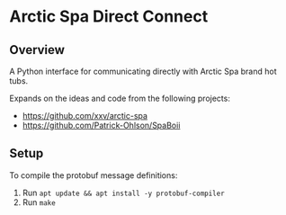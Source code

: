 # Arctic Spa Direct Connect

## Overview

A Python interface for communicating directly with Arctic Spa brand hot tubs.

Expands on the ideas and code from the following projects:
* https://github.com/xxv/arctic-spa
* https://github.com/Patrick-Ohlson/SpaBoii

## Setup

To compile the protobuf message definitions:

1. Run `apt update && apt install -y protobuf-compiler`
2. Run `make`
